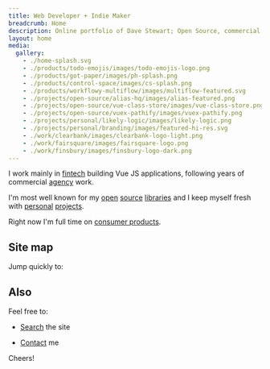 ```yaml
---
title: Web Developer + Indie Maker
breadcrumb: Home
description: Online portfolio of Dave Stewart; Open Source, commercial + personal projects
layout: home
media:
  gallery:
    - ./home-splash.svg
    - ./products/todo-emojis/images/todo-emojis-logo.png
    - ./products/got-paper/images/ph-splash.png
    - ./products/control-space/images/cs-splash.png
    - ./products/workflowy-multiflow/images/multiflow-featured.svg
    - ./projects/open-source/alias-hq/images/alias-featured.png
    - ./projects/open-source/vue-class-store/images/vue-class-store.png
    - ./projects/open-source/vuex-pathify/images/vuex-pathify.png
    - ./projects/personal/likely-logic/images/likely-logic.png
    - ./projects/personal/branding/images/featured-hi-res.svg
    - ./work/clearbank/images/clearbank-logo-light.png
    - ./work/fairsquare/images/fairsquare-logo.png
    - ./work/finsbury/images/finsbury-logo-dark.png
---
```


I work mainly in [fintech](/work/) building Vue JS applications, following years of commercial [agency](/archive/work/) work.

I'm most well known for my [open](/projects/open-source/) [source](/archive/projects/tools/) [libraries](/archive/projects/open-source/) and I keep myself fresh with [personal](/archive/projects/personal/) [projects](/projects/personal/).

Right now I'm full time on [consumer products](/products/).

## Site map

Jump quickly to:

<PageList :pages="$parent.$parent.tree"/>


## Also

Feel free to:

- [Search](/search/) the site

- [Contact](/bio/profiles.md) me

Cheers!

<SiteIcon fill="#ea4848" style="width: 37px; height: 37px;"/>
